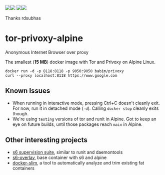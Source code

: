 [![](https://images.microbadger.com/badges/image/babim/privoxy.svg)](https://microbadger.com/images/babim/privoxy "Get your own image badge on microbadger.com")[![](https://images.microbadger.com/badges/version/babim/privoxy.svg)](https://microbadger.com/images/babim/privoxy "Get your own version badge on microbadger.com")
[![](https://images.microbadger.com/badges/image/babim/privoxy:notor.svg)](https://microbadger.com/images/babim/privoxy:notor "Get your own image badge on microbadger.com")[![](https://images.microbadger.com/badges/version/babim/privoxy:notor.svg)](https://microbadger.com/images/babim/privoxy:notor "Get your own version badge on microbadger.com")

Thanks rdsubhas

# tor-privoxy-alpine
Anonymous Internet Browser over proxy

The smallest (**15 MB**) docker image with Tor and Privoxy on Alpine Linux.

```
docker run -d -p 8118:8118 -p 9050:9050 babim/privoxy
curl --proxy localhost:8118 https://www.google.com
```

## Known Issues

* When running in interactive mode, pressing Ctrl+C doesn't cleanly exit. For now, run it in detached mode (`-d`). Calling `docker stop` cleanly exits though.
* We're using `testing` versions of tor and runit in Alpine. Got to keep an eye on future builds, until those packages reach `main` in Alpine.

## Other interesting projects

* [s6 supervision suite](http://skarnet.org/software/s6/index.html), similar to runit and daemontools
* [s6-overlay](https://github.com/just-containers/s6-overlay), base container with s6 and alpine
* [docker-slim](https://github.com/cloudimmunity/docker-slim), a tool to automatically analyze and trim existing fat containers
